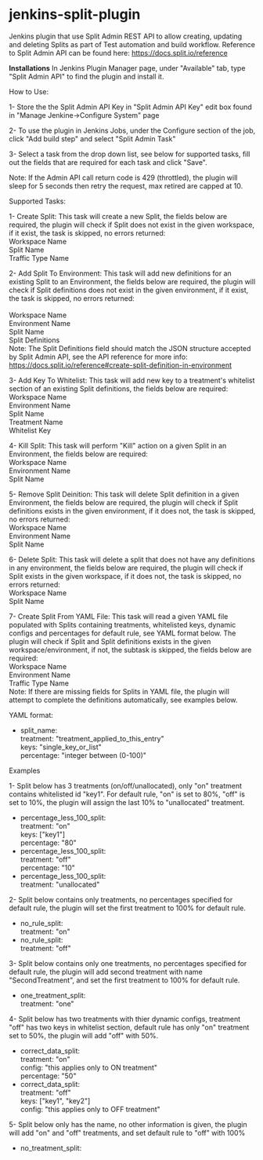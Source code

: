 # jenkins-split-plugin
Jenkins plugin that use Split Admin REST API to allow creating, updating and deleting Splits as part of Test automation and build workflow.
Reference to Split Admin API can be found here: https://docs.split.io/reference

<b>Installations</b>
In Jenkins Plugin Manager page, under "Available" tab, type "Split Admin API" to find the plugin and install it.

How to Use:

1- Store the the Split Admin API Key in "Split Admin API Key" edit box found in "Manage Jenkine->Configure System" page

2- To use the plugin in Jenkins Jobs, under the Configure section of the job, click "Add build step" and select "Split Admin Task"

3- Select a task from the drop down list, see below for supported tasks, fill out the fields that are required for each task and click "Save".

Note: If the Admin API call return code is 429 (throttled), the plugin will sleep for 5 seconds then retry the request, max retired are capped at 10.   

Supported Tasks:

1- Create Split: This task will create a new Split, the fields below are required, the plugin will check if Split does not exist in the given workspace, if it exist, the task is skipped, no errors returned:<br> 
    Workspace Name<br>
    Split Name<br>
    Traffic Type Name<br>
    
2- Add Split To Environment: This task will add new definitions for an existing Split to an Environment, the fields below are required, the plugin will check if Split definitions does not exist in the given environment, if it exist, the task is skipped, no errors returned:<br>  
    Workspace Name<br>
    Environment Name<br>
    Split Name<br>
    Split Definitions<br>
Note: The Split Definitions field should match the JSON structure accepted by Split Admin API, see the API reference for more info: https://docs.split.io/reference#create-split-definition-in-environment

3- Add Key To Whitelist: This task will add new key to a treatment's whitelist section of an existing Split definitions, the fields below are required:<br>
    Workspace Name<br>
    Environment Name<br>
    Split Name<br>
    Treatment Name<br>
    Whitelist Key<br>
    
4- Kill Split: This task will perform "Kill" action on a given Split in an Environment,  the fields below are required:<br>
    Workspace Name<br>
    Environment Name<br>
    Split Name<br>
    
5- Remove Split Deinition: This task will delete Split definition in a given Environment, the fields below are required, the plugin will check if Split definitions exists in the given environment, if it does not, the task is skipped, no errors returned:<br>
    Workspace Name<br>
    Environment Name<br>
    Split Name<br>
    
6- Delete Split: This task will delete a split that does not have any definitions in any environment, the fields below are required, the plugin will check if Split exists in the given workspace, if it does not, the task is skipped, no errors returned:<br>
    Workspace Name<br>
    Split Name<br>
    
7- Create Split From YAML File: This task will read a given YAML file populated with Splits containing treatments, whitelisted keys, dynamic configs and percentages for default rule, see YAML format below. The plugin will check if Split and Split definitions exists in the given workspace/environment, if not, the subtask is skipped, the fields below are required:<br>
    Workspace Name<br>
    Environment Name<br>
    Traffic Type Name<br>
Note: If there are missing fields for Splits in YAML file, the plugin will attempt to complete the definitions automatically, see examples below. 

YAML format:<br>
- split_name:<br>
     treatment: "treatment_applied_to_this_entry"<br>
     keys: "single_key_or_list"<br>
     percentage: "integer between (0-100)"<br>


Examples

1- Split below has 3 treatments (on/off/unallocated), only "on" treatment contains whitelisted id "key1". For default rule, "on" is set to 80%, "off" is set to 10%, the plugin will assign the last 10% to "unallocated" treatment.<br> 
- percentage_less_100_split:<br>
    treatment: "on"<br>
    keys: ["key1"]<br>
    percentage: "80"<br>
- percentage_less_100_split:<br>
    treatment: "off"<br>
    percentage: "10"<br>
- percentage_less_100_split:<br>
    treatment: "unallocated"<br>
    
2- Split below contains only treatments, no percentages specified for default rule, the plugin will set the first treatment to 100% for default rule.<br>
- no_rule_split:<br>
    treatment: "on"<br>
- no_rule_split:<br>
    treatment: "off"<br>
    
3- Split below contains only one treatments, no percentages specified for default rule, the plugin will add second treatment with name "SecondTreatment", and set the first treatment to 100% for default rule.<br>
- one_treatment_split:<br>
    treatment: "one"<br>
    
4- Split below has two treatments with thier dynamic configs, treatment "off" has two keys in whitelist section, default rule has only "on" treatment set to 50%, the plugin will add "off" with 50%.<br>
- correct_data_split:<br>
    treatment: "on"<br>
    config: "this applies only to ON treatment"<br>
    percentage: "50"<br>
- correct_data_split:<br>
    treatment: "off"<br>
    keys: ["key1", "key2"]<br>
    config: "this applies only to OFF treatment"<br>

5- Split below only has the name, no other information is given, the plugin will add "on" and "off" treatments, and set default rule to "off" with 100%<br>
- no_treatment_split:<br>
